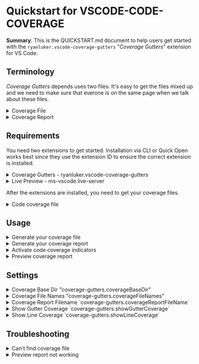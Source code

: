 
# Quickstart for VSCODE-CODE-COVERAGE

**Summary**:  This is the QUICKSTART.md document to help users get started with the `ryanluker.vscode-coverage-gutters` "*Coverage Gutters*" extension for VS Code.

## Terminology

*Coverage Gutters* depends uses two files.  It's easy to get the files mixed up and we need to make sure that everone is on the same page when we talk about these files.

<details>
<summary>Coverage File</summary>

-----

  * LCOV or XML file containing detailed coverage data

* *Coverage Gutters* supports LCOV, CLOVER, COBERTURA, and JACOCO coverage files

* Generation of the coverage file is language specific and is beyond the scope of this extension.

</details>

<details>
<summary>Coverage Report</summary>

-----

  * HTML file(s) that provides a nice way to view coverage data.

* *Coverage Gutters* does **not** utilize this file.

* Generation of the coverage report is language specific and beyond the scope of this extension.

The extension assumes these two files are located somewhere in your workspace.  There are settings (covered later) to let you customize where **Coverage Gutters** will look for both of these files.

</details>

## Requirements

You need two extensions to get started.  Installation via CLI or Quick Open works best since they use the extension ID to ensure the correct extension is installed.

<details>
<summary>Coverage Gutters - ryanluker.vscode-coverage-gutters</summary>

-----

    1. CLI install

     * `code --install-extension ryanluker.vscode-coverage-gutters`

  2. Quick Open Install

     * `CTRL-P`  `ext install ryanluker.vscode-coverage-gutters`

  3. Install

     * `CTRL-SHIFT-X` to go to Extensions

     * Search for `coverage gutters`

     * Install the extension by `ryanluker`

  ![Extension search: Coverage Gutters](images/extension_search.png)

</details>

<details>
<summary>Live Preview - ms-vscode.live-server</summary>

-----

    1. CLI install

     * `code --install-extension ms-vscode.live-server`

  2. Quick Open Install

     * `CTRL-P`  `ext install ms-vscode.live-server`

  3. GUI Install

     * `CTRL-SHIFT-X` to go to Extensions

     * Search for `live preview`

     * Install the extension by `Microsoft`

  ![Extension search: Live Preview](images/exten_search_live_preview.png)

</details>

After the extensions are installed, you need to get your coverage files.

<details>

<summary>Code coverage file</summary>

-----

    1. Support for the following coverage filenames:

     * `lcov.info`
     * `cov.xml`
     * `coverage.xml`
     * `jacoco.xml`
     * `coverage.cobertura.xml`
  
  2. Customizable file name.  You may use any filename you like, but the file must be a Clover, Cobertura, Jacoco, or LCov format file.

  3. Generating a coverage file is language specific.

</details>

## Usage

<details><summary>Generate your coverage file</summary>

-----

  * *How* you generate your coverage file is language specific.

* For example, in .NET the coverage file is generated through unit testing.

</details>

<details><summary>Generate your coverage report</summary>

-----

  * Like the coverage file, generating the HTML report is language specific.

* For example, in .NET there is a  *ReportGenerator* utility.  Other languages may generate the coverage report at the same time as the coverage file.

</details>

<details><summary>Activate code coverage indicators</summary>

-----

  * Pressing `CTRL-SHIFT-7` will colorize the VS Code IDE.  Coloring is transient; when the window becomes hidden it will reset and lose coloring.

</details>

<details><summary>Preview coverage report</summary>

-----

  * Pressing `CTRL-SHIFT-6` will bring up a preview window with the coverage report.

</details>

## Settings

<details><summary>Coverage Base Dir "coverage-gutters.coverageBaseDir"</summary>

-----

  * Directory where the **coverage file** is located.  

* Default is "`**`" which is the entire workspace.  

* To prevent searching through the entire workspace, you can limit **coverage gutters* to a specific folder.

</details>

<details><summary>Coverage File Names "coverage-gutters.coverageFileNames"</summary>

-----

  * JSON array of filenames that are coverage files.

* Default is:

 ```json
 [
    "lcov.info",
    "cov.xml",
    "coverage.xml",
    "jacoco.xml",
    "coverage.cobertura.xml"
]
```

* If your coverage report filename isn't listed, this is where you can add it.

</details>

<details><summary>Coverage Report Filename `coverage-gutters.coverageReportFileName`</summary>

-----

  * Points to the `index.htm[l]` of your coverage report.  The is used for `CTRL-SHIFT-6` Preview Coverage Report function.  Since it's possible to have multiple `index.htm[l]` files in web projects, this should explictly set, e.g. "`coverage/**/index.html`"

</details>

<details><summary>Show Gutter Coverage `coverage-gutters.showGutterCoverage`</summary>

-----

  Enables the Green/Red markings in the gutter to indicate code coverage.

  Default is **Enabled**

  ![Coverage in gutter](images/coverage_gutters.png)

  This is known to interfere with setting breakpoints from the GUI (clicking on gutters).  Workarounds is to disable this setting and use `coverage-gutters.showLineCoverage`, or press `F9`the default key to set a breakpoint on the current line.

</details>

<details><summary>Show Line Coverage `coverage-gutters.showLineCoverage`</summary>

-----

  Enables the Green/Red markings underneath each line to indicate code coverage.

  Default is **Disabled**

  ![Coverage in gutter](images/coverage_lines.png)

</details>

## Troubleshooting

<details><summary>Can't find coverage file</summary>

-----

1. Filename must be:

```text
   lcov.info
   cov.xml
   coverage.xml
   jacoco.xml
   coverage.cobertura.xml
```

   If your coverage file is named something else, you can add it to the list of valid coverage filenamed by editing `coverage-gutters.coverageFileNames`.

2. File must be in `coverage-gutters.coverageBaseDir` which defaults to "`**`" or any directory.

   By default every directory is recursively scanned for a matching filename.  Coverage files can be found faster by pointing this setting to the directory containing the coverage file.  There must be only one matching coverage file within the `coverage-gutters.coverageBaseDir` search folders.

</details>

<details><summary>Preview report not working</summary>

-----

1. File must be named `index.html`

2. Point `coverage-gutters.coverageReportFileName` to the report's index file.

3. Ensure that the `ext install ms-vscode.live-server` extension is installed.

   * `CTRL-P`  `ext install ms-vscode.live-server`

</details>
